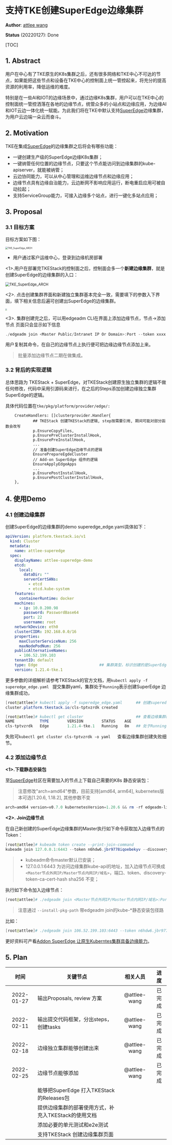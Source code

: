 # 支持TKE创建SuperEdge边缘集群

**Author**: [attlee wang](https://github.com/attlee-wang) 

**Status** (20220127): Done

[TOC]

## 1. Abstract

用户在中心有了TKE原生的K8s集群之后，还有很多网络和TKE中心不可达的节点，如果能把这些节点和设备在TKE中心的控制面上统一管控起来，将充分的提高资源的利用率，降低运维的难度。

特别是在一些AI和IOT的边缘场景中，通过边缘K8s集群，用户可以在TKE中心的控制面统一管控洒落在各地的边缘节点，统管众多的小站点和边缘应用，为边缘AI和IOT云边一体化统一赋能。为此我们将在TKE中默认支持[SuperEdge](https://github.com/superedge/superedge)边缘集群，为用户云边端一朵云而奋斗。

## 2. Motivation

 TKE在集成[SuperEdge](https://github.com/superedge/superedge)的边缘集群之后将会有哪些功能：

-   一键创建生产级的SuperEdge边缘K8s集群；
-   一键纳管任何位置的边缘节点，只要这个节点能访问到边缘集群的kube-apiserver，就能被纳管；
-   云边协同能力，可以从中心管理和运维边缘节点和边缘应用；
-   边缘节点具有边缘自治能力，云边断网不影响应用运行，断电重启应用可被自动拉起；
-   支持ServiceGroup能力，可接入边缘多个站点，进行一键化多站点应用；

## 3. Proposal

### 3.1 目标方案

目标方案如下图：

<img src="../images/TKE_SuperEdge_ARCH.png" alt="TKE_SuperEdge_ARCH" style="zoom: 50%;" />

-   用户通过客户运维中心，登录到边缘机房部署

<1>.用户在部署完TKEStack的控制面之后，控制面会多一个**新建边缘集群**，就是创建SuperEdge的边缘集群的入口：

<img src="../images/create_edge_cluster.png" alt="TKE_SuperEdge_ARCH" style="zoom: 80%;" />

<2>. 点击创建集群界面和新建独立集群基本完全一致，需要填下的参数入下界面，填下相关信息后遍可创建出SuperEdge的边缘集群。

<img src="../images/ClusterInfo.png" style="zoom:33%;" />

<3>. 集群创建完之后，可以用edgeadm CLI在界面上添加边缘节点，节点->添加节点 页面只会显示如下信息

```powershell
./edgeadm join <Master Public/Intranet IP Or Domain>:Port --token xxxx --discovery-token-ca-cert-hash sha256:xxxxxxxxxx --install-pkg-path <edgeadm kube-* install package address path> --enable-edge=true
```

用户复制其命令，在自己的边缘节点上执行便可把边缘边缘节点添加上来。

>   批量添加边缘节点二期在做集成。

### 3.2 背后的实现逻辑

总体思路为 TKEStack + SuperEdge，对TKEStack创建原生独立集群的逻辑不做任何修改，代码中采用引源码来进行，在之后的Steps添加创建边缘独立集群SuperEdge的逻辑。

具体代码位置在`tke/pkg/platform/provider/edge/:`

```http
    CreateHandlers: []clusterprovider.Handler{
            ## TKEStack 创建TKEStack的逻辑, step按需要引用, 期间可能对部分函数会改写
            p.EnsureCopyFiles,             
			p.EnsurePreClusterInstallHook,
			p.EnsurePreInstallHook,
			...
            // 准备创建SuperEdge边缘节点的逻辑
            EnsurePrepareEgdeCluster
            // Add-on SuperEdge 组件的逻辑
            EnsureApplyEdgeApps
            ...
			p.EnsurePostInstallHook,
			p.EnsurePostClusterInstallHook,
	},
```

## 4. 使用Demo

### 4.1 创建边缘集群

创建SuperEdge的边缘集群的demo superedge_edge.yaml具体如下：

```yaml
apiVersion: platform.tkestack.io/v1
  kind: Cluster
  metadata:
    name: attlee-superedge
  spec:
    displayName: attlee-superedge-demo
    etcd:
      local:
        dataDir: ""
        serverCertSANs:
          - etcd
          - etcd.kube-system
    features:
      containerRuntime: docker
    machines:
      - ip: 10.0.200.98
        password: PasswordBase64
        port: 22
        username: root
    networkDevice: eth0
    clusterCIDR: 192.168.0.0/16
    properties:
      maxClusterServiceNum: 256
      maxNodePodNum: 256
    publicAlternativeNames:              
      - 106.52.199.103
    tenantID: default
    type: Edge                           ## 集群类型，标识创建的是SuperEdge的边缘集群
    version: 1.21.4-tke.1
```

更多参数的详细解析请参考TKEStack的官方文档，用`kubectl apply -f superedge_edge.yaml ` 提交集群yaml，集群处于`Running`表示创建SuperEdge 边缘集群成功，

```powershell
[root@attlee]# kubectl apply -f superedge_edge.yaml      ## 创建superedge edge边缘集群
cluster.platform.tkestack.io/cls-tptvzrdk created

[root@attlee]# kubectl get cluster                       ## 查看边缘集群的状态
NAME           TYPE        VERSION        STATUS    AGE            
cls-tptvzrdk   Edge        1.21.4-tke.1   Running   8m   ## 处于Running表示创建边缘集群成功     
```

失败可`kubectl get cluster cls-tptvzrdk -o yaml   `查看边缘集群创建失败细节。

### 4.2 添加边缘节点

**<1>.下载静态安装包**

至[SuperEdge](https://github.com/superedge/superedge)社区在需要加入的节点上下载自己需要的K8s 静态安装包：

>   注意修改"arch=amd64"参数，目前支持[amd64, arm64], kubernetes版本可选[1.20.6, 1.18.2], 其他参数不变

```powershell
arch=amd64 version=v0.7.0 kubernetesVersion=1.20.6 && rm -rf edgeadm-linux-* && wget https://superedge-1253687700.cos.ap-guangzhou.myqcloud.com/$version/$arch/edgeadm-linux-$arch-$version-k8s-$kubernetesVersion.tgz && tar -xzvf edgeadm-linux-* && cd edgeadm-linux-$arch-$version-k8s-$kubernetesVersion && ./edgeadm
```

**<2>. Join边缘节点**

在自己新创建的SuperEdge边缘集群的Master执行如下命令获取加入边缘节点的Token：

```powershell
[root@attlee]# kubeadm token create --print-join-command
kubeadm join 127.0.0.1:6443 --token n6hdw6.jbr9778iqoebekyv --discovery-token-ca-cert-hash sha256:b1a00ff33fba4f9a6e63ebbee777120bfbe252a27eeb86d78eaa44799c7a9415 
```

>   -   kubeadm命令master默认已安装；
>   -   127.0.0.1:6443 为访问边缘集群kube-api的地址，加入边缘节点可换成`<Master节点外网IP/Master节点内网IP/域名>`，端口、token、discovery-token-ca-cert-hash sha256 不变；

执行如下命令加入边缘节点：

```powershell
[root@attlee]# ./edgeadm join <Master节点外网IP/Master节点内网IP/域名>:Port --token xxxx --discovery-token-ca-cert-hash sha256:xxxxxxxxxx --install-pkg-path <edgeadm kube-*静态安装包路径> --enable-edge=true 
```

>   注意通过 `--install-pkg-path` 带edgeadm join的kube-*静态安装包径路

比如：

```powershell
[root@attlee]# ./edgeadm join 106.52.199.103:6443 --token n6hdw6.jbr9778iqoebekyv --discovery-token-ca-cert-hash sha256:b1a00ff33fba4f9a6e63ebbee777120bfbe252a27eeb86d78eaa44799c7a9415 --install-pkg-path ./kube-linux-amd64-v1.20.6.tar.gz
```

更好资料可产看[Addon SuperEdge 让原生Kuberntes集群具备边缘能力](https://github.com/superedge/superedge/blob/main/docs/installation/addon_superedge_CN.md)。

## 5. Plan

|    时间    | 关键节点                                             |   相关人员   |  进度  |
| :--------: | ---------------------------------------------------- | :----------: | :----: |
| 2022-01-27 | 输出Proposals, review 方案                           | @attlee-wang | 已完成 |
| 2022-02-11 | 输出提交代码框架，分出steps，创建tasks               | @attlee-wang | 已完成 |
| 2022-02-18 | 边缘独立集群能够创建出来                             | @attlee-wang | 已完成 |
| 2022-02-25 | 边缘节点能够添加                                     | @attlee-wang | 已完成 |
|            | 能够把SuperEdge 打入TKEStack的Releases包             |              |        |
|            | 提供边缘集群的部署使用方式，补充入TKEStack的使用文档 |              |        |
|            | 添加必要的单元测试和e2e测试                          |              |        |
|            | 支持TKEStack 创建边缘集群页面                        |              |        |

